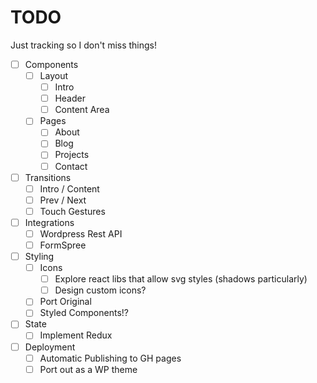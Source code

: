 # TODO
Just tracking so I don't miss things!

- [ ] Components
  - [ ] Layout
    - [ ] Intro
    - [ ] Header
    - [ ] Content Area
  - [ ] Pages
    - [ ] About
    - [ ] Blog
    - [ ] Projects
    - [ ] Contact
- [ ] Transitions
  - [ ] Intro / Content
  - [ ] Prev / Next
  - [ ] Touch Gestures
- [ ] Integrations
  - [ ] Wordpress Rest API
  - [ ] FormSpree
- [ ] Styling
  - [ ] Icons
    - [ ] Explore react libs that allow svg styles (shadows particularly)
    - [ ] Design custom icons?
  - [ ] Port Original
  - [ ] Styled Components!?
- [ ] State
  - [ ] Implement Redux
- [ ] Deployment
  - [ ] Automatic Publishing to GH pages
  - [ ] Port out as a WP theme